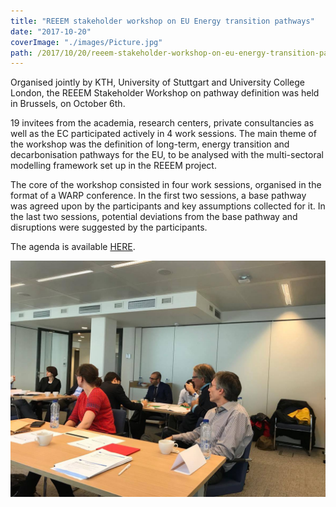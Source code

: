 ```yaml
---
title: "REEEM stakeholder workshop on EU Energy transition pathways"
date: "2017-10-20"
coverImage: "./images/Picture.jpg"
path: /2017/10/20/reeem-stakeholder-workshop-on-eu-energy-transition-pathways/
---
```


Organised jointly by KTH, University of Stuttgart and University College London, the REEEM Stakeholder Workshop on pathway definition was held in Brussels, on October 6th.

19 invitees from the academia, research centers, private consultancies as well as the EC participated actively in 4 work sessions. The main theme of the workshop was the definition of long-term, energy transition and decarbonisation pathways for the EU, to be analysed with the multi-sectoral modelling framework set up in the REEEM project.

The core of the workshop consisted in four work sessions, organised in the format of a WARP conference. In the first two sessions, a base pathway was agreed upon by the participants and key assumptions collected for it. In the last two sessions, potential deviations from the base pathway and disruptions were suggested by the participants.

The agenda is available [HERE](http://www.reeem.org/wp-content/uploads/2017/11/REEEM-1stWS_agenda.pdf).

![Stakeholder workshop participants](./images/Picture.jpg)
